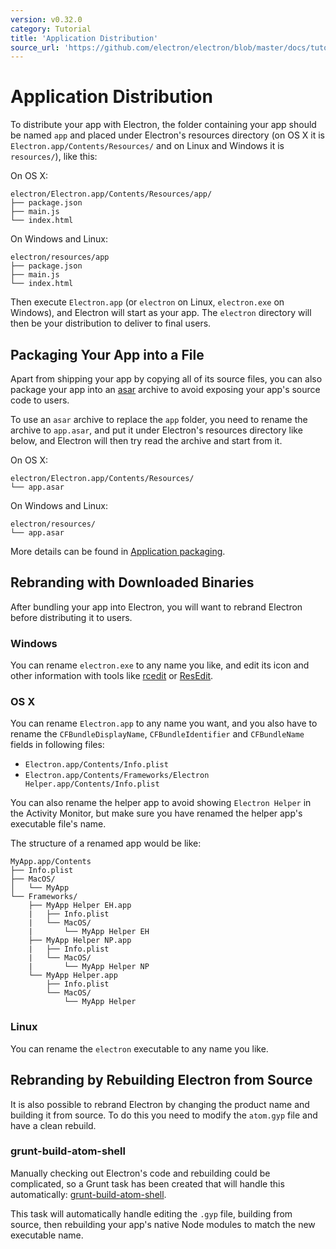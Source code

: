 ```yaml
---
version: v0.32.0
category: Tutorial
title: 'Application Distribution'
source_url: 'https://github.com/electron/electron/blob/master/docs/tutorial/application-distribution.md'
---
```


# Application Distribution

To distribute your app with Electron, the folder containing your app should be
named `app` and placed under Electron's resources directory (on OS X it is
`Electron.app/Contents/Resources/` and on Linux and Windows it is `resources/`),
like this:

On OS X:

```text
electron/Electron.app/Contents/Resources/app/
├── package.json
├── main.js
└── index.html
```

On Windows and Linux:

```text
electron/resources/app
├── package.json
├── main.js
└── index.html
```

Then execute `Electron.app` (or `electron` on Linux, `electron.exe` on Windows),
and Electron will start as your app. The `electron` directory will then be
your distribution to deliver to final users.

## Packaging Your App into a File

Apart from shipping your app by copying all of its source files, you can also
package your app into an [asar](https://github.com/electron/asar) archive to avoid
exposing your app's source code to users.

To use an `asar` archive to replace the `app` folder, you need to rename the
archive to `app.asar`, and put it under Electron's resources directory like
below, and Electron will then try read the archive and start from it.

On OS X:

```text
electron/Electron.app/Contents/Resources/
└── app.asar
```

On Windows and Linux:

```text
electron/resources/
└── app.asar
```

More details can be found in [Application packaging](http://electron.atom.io/docs/v0.32.0/tutorial/application-packaging).

## Rebranding with Downloaded Binaries

After bundling your app into Electron, you will want to rebrand Electron
before distributing it to users.

### Windows

You can rename `electron.exe` to any name you like, and edit its icon and other
information with tools like [rcedit](https://github.com/atom/rcedit) or
[ResEdit](http://www.resedit.net).

### OS X

You can rename `Electron.app` to any name you want, and you also have to rename
the `CFBundleDisplayName`, `CFBundleIdentifier` and `CFBundleName` fields in
following files:

* `Electron.app/Contents/Info.plist`
* `Electron.app/Contents/Frameworks/Electron Helper.app/Contents/Info.plist`

You can also rename the helper app to avoid showing `Electron Helper` in the
Activity Monitor, but make sure you have renamed the helper app's executable
file's name.

The structure of a renamed app would be like:

```
MyApp.app/Contents
├── Info.plist
├── MacOS/
│   └── MyApp
└── Frameworks/
    ├── MyApp Helper EH.app
    |   ├── Info.plist
    |   └── MacOS/
    |       └── MyApp Helper EH
    ├── MyApp Helper NP.app
    |   ├── Info.plist
    |   └── MacOS/
    |       └── MyApp Helper NP
    └── MyApp Helper.app
        ├── Info.plist
        └── MacOS/
            └── MyApp Helper
```

### Linux

You can rename the `electron` executable to any name you like.

## Rebranding by Rebuilding Electron from Source

It is also possible to rebrand Electron by changing the product name and
building it from source. To do this you need to modify the `atom.gyp` file and
have a clean rebuild.

### grunt-build-atom-shell

Manually checking out Electron's code and rebuilding could be complicated, so
a Grunt task has been created that will handle this automatically:
[grunt-build-atom-shell](https://github.com/paulcbetts/grunt-build-atom-shell).

This task will automatically handle editing the `.gyp` file, building from
source, then rebuilding your app's native Node modules to match the new
executable name.
